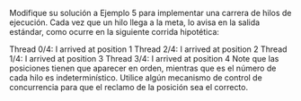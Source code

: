 Modifique su solución a Ejemplo 5 para implementar una carrera de hilos de ejecución. Cada vez que un hilo llega a la meta, lo avisa en la salida estándar, como ocurre en la siguiente corrida hipotética:

Thread 0/4: I arrived at position 1
Thread 2/4: I arrived at position 2
Thread 1/4: I arrived at position 3
Thread 3/4: I arrived at position 4
Note que las posiciones tienen que aparecer en orden, mientras que es el número de cada hilo es indeterminístico. Utilice algún mecanismo de control de concurrencia para que el reclamo de la posición sea el correcto.